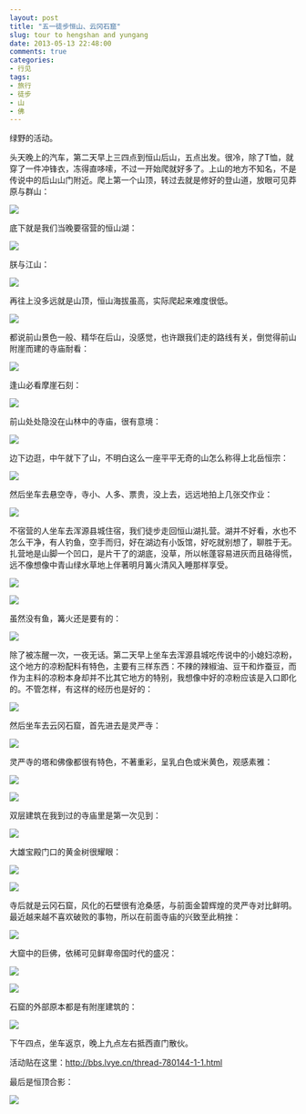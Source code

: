 ```yaml
---
layout: post
title: "五一徒步恒山、云冈石窟"
slug: tour to hengshan and yungang
date: 2013-05-13 22:48:00
comments: true
categories:
- 行见
tags:
- 旅行
- 徒步
- 山
- 佛
---
```


绿野的活动。

头天晚上的汽车，第二天早上三四点到恒山后山，五点出发。很冷，除了T恤，就穿了一件冲锋衣，冻得直哆嗦，不过一开始爬就好多了。上山的地方不知名，不是传说中的后山山门附近。爬上第一个山顶，转过去就是修好的登山道，放眼可见莽原与群山：

![](http://pic.yupoo.com/leninlee/CPoYJnD5/medium.jpg)

底下就是我们当晚要宿营的恒山湖：

![](http://pic.yupoo.com/leninlee/CPoY6mqe/medium.jpg)

朕与江山：

![](http://pic.yupoo.com/leninlee/CPoYL2y8/medium.jpg)

再往上没多远就是山顶，恒山海拔虽高，实际爬起来难度很低。

![](http://pic.yupoo.com/leninlee/CPoY7nK3/medium.jpg)

都说前山景色一般、精华在后山，没感觉，也许跟我们走的路线有关，倒觉得前山附崖而建的寺庙耐看：

![](http://pic.yupoo.com/leninlee/CPoYLtQX/medium.jpg)

逢山必看摩崖石刻：

![](http://pic.yupoo.com/leninlee/CPoYLZh3/medium.jpg)

前山处处隐没在山林中的寺庙，很有意境：

![](http://pic.yupoo.com/leninlee/CPoYN4k9/medium.jpg)

边下边逛，中午就下了山，不明白这么一座平平无奇的山怎么称得上北岳恒宗：

![](http://pic.yupoo.com/leninlee/CPoYNuyE/medium.jpg)

然后坐车去悬空寺，寺小、人多、票贵，没上去，远远地拍上几张交作业：

![](http://pic.yupoo.com/leninlee/CPoYNRPW/medium.jpg)

不宿营的人坐车去浑源县城住宿，我们徒步走回恒山湖扎营。湖并不好看，水也不怎么干净，有人钓鱼，空手而归，好在湖边有小饭馆，好吃就别想了，聊胜于无。扎营地是山脚一个凹口，是片干了的湖底，没草，所以帐蓬容易进灰而且硌得慌，远不像想像中青山绿水草地上伴著明月篝火清风入睡那样享受。

![](http://pic.yupoo.com/leninlee/CPoYbD6g/medium.jpg)

![](http://pic.yupoo.com/leninlee/CPoYQ2bn/medium.jpg)

虽然没有鱼，篝火还是要有的：

![](http://pic.yupoo.com/leninlee/CRfxM4Tt/medium.jpg)

除了被冻醒一次，一夜无话。第二天早上坐车去浑源县城吃传说中的小媳妇凉粉，这个地方的凉粉配料有特色，主要有三样东西：不辣的辣椒油、豆干和炸蚕豆，而作为主料的凉粉本身却并不比其它地方的特别，我想像中好的凉粉应该是入口即化的。不管怎样，有这样的经历也是好的：

![](http://pic.yupoo.com/leninlee/CPoYPP7x/medium.jpg)

然后坐车去云冈石窟，首先进去是灵严寺：

![](http://pic.yupoo.com/leninlee/CPoYQvF7/medium.jpg)

灵严寺的塔和佛像都很有特色，不著重彩，呈乳白色或米黄色，观感素雅：

![](http://pic.yupoo.com/leninlee/CPoYQYOZ/medium.jpg)

![](http://pic.yupoo.com/leninlee/CPoYTaPo/medium.jpg)

双层建筑在我到过的寺庙里是第一次见到：

![](http://pic.yupoo.com/leninlee/CPoYejCS/medium.jpg)

大雄宝殿门口的黄金树很耀眼：

![](http://pic.yupoo.com/leninlee/CPoYSJjP/medium.jpg)

![](http://pic.yupoo.com/leninlee/CPoYTxWt/medium.jpg)

寺后就是云冈石窟，风化的石壁很有沧桑感，与前面金碧辉煌的灵严寺对比鲜明。最近越来越不喜欢破败的事物，所以在前面寺庙的兴致至此稍挫：

![](http://pic.yupoo.com/leninlee/CPoYU1AP/medium.jpg)

大窟中的巨佛，依稀可见鲜卑帝国时代的盛况：

![](http://pic.yupoo.com/leninlee/CPoYUUrh/medium.jpg)

![](http://pic.yupoo.com/leninlee/CPoYW8Is/medium.jpg)

石窟的外部原本都是有附崖建筑的：

![](http://pic.yupoo.com/leninlee/CPoYVmSI/medium.jpg)

下午四点，坐车返京，晚上九点左右抵西直门散伙。

活动贴在这里：http://bbs.lvye.cn/thread-780144-1-1.html

最后是恒顶合影：

![](http://pic.yupoo.com/leninlee/CRyeLPEh/medium.jpg)
